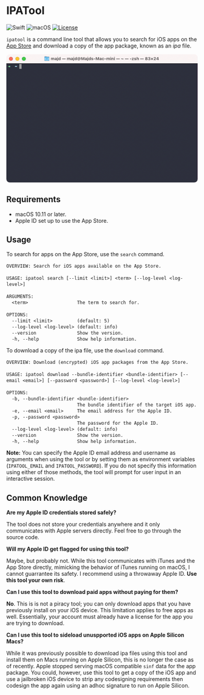 # IPATool
![Swift](https://img.shields.io/badge/Swift-5.x-green.svg)
![macOS](https://img.shields.io/badge/macOS-10.11%2B-green.svg)
[![License](https://img.shields.io/badge/License-MIT-yellow.svg)](https://github.com/majd/ipatool/blob/main/LICENSE)

`ipatool` is a command line tool that allows you to search for iOS apps on the [App Store](https://apps.apple.com) and download a copy of the app package, known as an _ipa_ file.

![Demo](./demo.gif)

## Requirements
* macOS 10.11 or later.
* Apple ID set up to use the App Store.

## Usage

To search for apps on the App Store, use the `search` command.

```
OVERVIEW: Search for iOS apps available on the App Store.

USAGE: ipatool search [--limit <limit>] <term> [--log-level <log-level>]

ARGUMENTS:
  <term>                  The term to search for. 

OPTIONS:
  --limit <limit>         (default: 5)
  --log-level <log-level> (default: info)
  --version               Show the version.
  -h, --help              Show help information.
```

To download a copy of the ipa file, use the `download` command.

```
OVERVIEW: Download (encrypted) iOS app packages from the App Store.

USAGE: ipatool download --bundle-identifier <bundle-identifier> [--email <email>] [--password <password>] [--log-level <log-level>]

OPTIONS:
  -b, --bundle-identifier <bundle-identifier>
                          The bundle identifier of the target iOS app. 
  -e, --email <email>     The email address for the Apple ID. 
  -p, --password <password>
                          The password for the Apple ID. 
  --log-level <log-level> (default: info)
  --version               Show the version.
  -h, --help              Show help information.
```

**Note:** You can specify the Apple ID email address and username as arguments when using the tool or by setting them as environment variables (`IPATOOL_EMAIL` and `IPATOOL_PASSWORD`). If you do not specify this information using either of those methods, the tool will prompt for user input in an interactive session.

## Common Knowledge

**Are my Apple ID credentials stored safely?**

The tool does not store your credentials anywhere and it only communicates with Apple servers directly. Feel free to go through the source code.

**Will my Apple ID get flagged for using this tool?**

Maybe, but probably not. While this tool communicates with iTunes and the App Store directly, mimicking the behavior of iTunes running on macOS, I cannot guarrantee its safety. I recommend using a throwaway Apple ID. **Use this tool your own risk**.

**Can I use this tool to download paid apps without paying for them?**

**No**. This is is not a piracy tool; you can only download apps that you have previously install on your iOS device. This limitation applies to free apps as well. Essentially, your account must already have a license for the app you are trying to download.

**Can I use this tool to sideload unuspported iOS apps on Apple Silicon Macs?**

While it was previously possible to download ipa files using this tool and install them on Macs running on Apple Silicon, this is no longer the case as of recently. Apple stopped serving macOS compatible `sinf` data for the app package. You could, however, use this tool to get a copy of the iOS app and use a jailbroken iOS device to strip any codesigning requirements then codesign the app again using an adhoc signature to run on Apple Silicon.